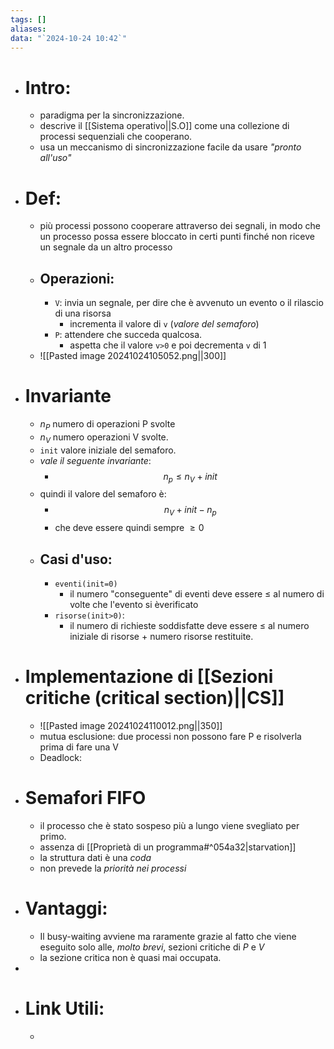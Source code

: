 ```yaml
---
tags: []
aliases: 
data: "`2024-10-24 10:42`"
---
```

- # Intro:
	- paradigma per la sincronizzazione.
	- descrive il [[Sistema operativo||S.O]] come una collezione di  processi sequenziali che cooperano.
	- usa un meccanismo di sincronizzazione facile da usare _"pronto all'uso"_ 
- # Def:
	- più processi possono cooperare attraverso dei segnali, in modo che un processo possa essere bloccato in certi punti finché non riceve un segnale da un altro processo
	- ## Operazioni:
		- `V`: invia un segnale, per dire che è avvenuto un evento o il rilascio di una risorsa
			- incrementa il valore di `v` (_valore del semaforo_)
		- `P`: attendere che succeda qualcosa. 
			- aspetta che il valore `v>0` e poi decrementa `v` di 1 
	- ![[Pasted image 20241024105052.png||300]]
- # Invariante 
	- $n_{P}$ numero di operazioni P svolte
	- $n_{V}$ numero operazioni V svolte.
	- `init` valore iniziale del semaforo.
	- _vale il seguente invariante_:
		- $$n_{p}\le n_{V}+init$$
	- quindi il valore del semaforo è:
		- $$n_{V}+init-n_{p}$$ 
		- che deve essere quindi sempre $\ge0$  
	- ## Casi d'uso:
		- `eventi(init=0)`
			- il numero "conseguente" di eventi deve essere $\le$ al numero di volte che l'evento si èverificato
		- `risorse(init>0)`:
			- il numero di richieste soddisfatte deve essere $\leq$ al numero iniziale di risorse + numero risorse restituite.
- # Implementazione di [[Sezioni critiche (critical section)||CS]] 
	- ![[Pasted image 20241024110012.png||350]]
	- mutua esclusione: due processi non possono fare P e risolverla prima di fare una V
	- Deadlock: 
- # Semafori FIFO
	- il processo che è stato sospeso più a lungo viene svegliato per primo.
	- assenza di [[Proprietà di un programma#^054a32|starvation]] 
	- la struttura dati è una _coda_ 
	- non prevede la _priorità nei processi_
- # Vantaggi:
	- Il busy-waiting avviene ma raramente grazie al fatto che viene eseguito solo alle, _molto brevi_, sezioni critiche di $P$ e $V$
	- la sezione critica non è quasi mai occupata. 
- 
- # Link Utili:
	- 